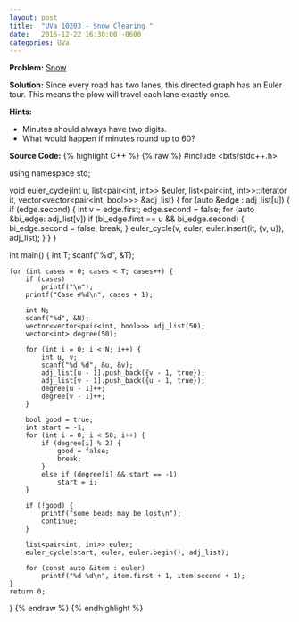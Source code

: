 ```yaml
---
layout: post
title:  "UVa 10203 - Snow Clearing "
date:   2016-12-22 16:30:00 -0600
categories: UVa
---
```


**Problem:** [Snow]

**Solution:**
Since every road has two lanes, this directed graph has an Euler tour.
This means the plow will travel each lane exactly once.

**Hints:** 
* Minutes should always have two digits.
* What would happen if minutes round up to 60?

**Source Code:**
{% highlight C++ %}
{% raw %}
#include <bits/stdc++.h>

using namespace std;

void euler_cycle(int u, list<pair<int, int>> &euler, 
                 list<pair<int, int>>::iterator it, 
                 vector<vector<pair<int, bool>>> &adj_list) {
    for (auto &edge : adj_list[u]) {
        if (edge.second) {
            int v = edge.first;
            edge.second = false;
            for (auto &bi_edge: adj_list[v])
                if (bi_edge.first == u && bi_edge.second) {
                    bi_edge.second = false;
                    break;
                }
            euler_cycle(v, euler, euler.insert(it, {v, u}), adj_list);
        }
    }
}

int main() {
    int T;
    scanf("%d", &T);

    for (int cases = 0; cases < T; cases++) {
        if (cases)
            printf("\n");
        printf("Case #%d\n", cases + 1);

        int N;
        scanf("%d", &N);
        vector<vector<pair<int, bool>>> adj_list(50);
        vector<int> degree(50);

        for (int i = 0; i < N; i++) {
            int u, v;
            scanf("%d %d", &u, &v);
            adj_list[u - 1].push_back({v - 1, true});
            adj_list[v - 1].push_back({u - 1, true});
            degree[u - 1]++;
            degree[v - 1]++;
        }

        bool good = true;
        int start = -1;
        for (int i = 0; i < 50; i++) {
            if (degree[i] % 2) {
                good = false;
                break;
            }
            else if (degree[i] && start == -1)
                start = i;
        }
                
        if (!good) {
            printf("some beads may be lost\n");
            continue;
        }

        list<pair<int, int>> euler;
        euler_cycle(start, euler, euler.begin(), adj_list);

        for (const auto &item : euler)
            printf("%d %d\n", item.first + 1, item.second + 1);
    }
    return 0;   
}
{% endraw %}
{% endhighlight %}

[Snow]:https://uva.onlinejudge.org/index.php?option=com_onlinejudge&Itemid=8&category=24&page=show_problem&problem=1144
